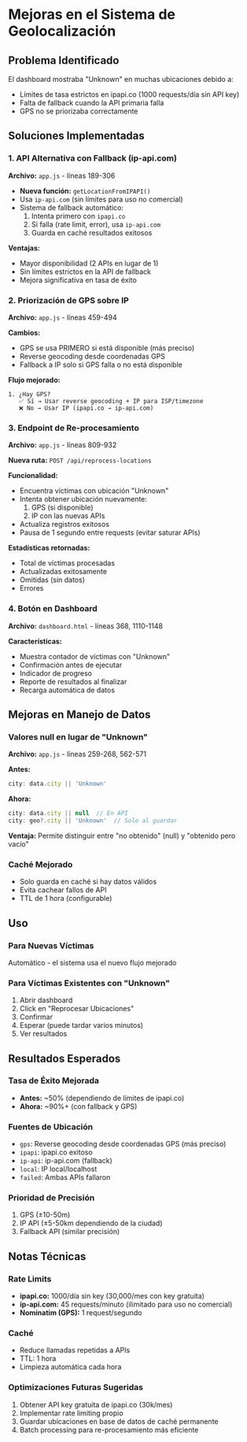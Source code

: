 # Mejoras en el Sistema de Geolocalización

## Problema Identificado
El dashboard mostraba "Unknown" en muchas ubicaciones debido a:
- Límites de tasa estrictos en ipapi.co (1000 requests/día sin API key)
- Falta de fallback cuando la API primaria falla
- GPS no se priorizaba correctamente

## Soluciones Implementadas

### 1. API Alternativa con Fallback (ip-api.com)
**Archivo:** `app.js` - líneas 189-306

- **Nueva función:** `getLocationFromIPAPI()`
- Usa `ip-api.com` (sin límites para uso no comercial)
- Sistema de fallback automático:
  1. Intenta primero con `ipapi.co`
  2. Si falla (rate limit, error), usa `ip-api.com`
  3. Guarda en caché resultados exitosos

**Ventajas:**
- Mayor disponibilidad (2 APIs en lugar de 1)
- Sin límites estrictos en la API de fallback
- Mejora significativa en tasa de éxito

### 2. Priorización de GPS sobre IP
**Archivo:** `app.js` - líneas 459-494

**Cambios:**
- GPS se usa PRIMERO si está disponible (más preciso)
- Reverse geocoding desde coordenadas GPS
- Fallback a IP solo si GPS falla o no está disponible

**Flujo mejorado:**
```
1. ¿Hay GPS?
   ✅ Sí → Usar reverse geocoding + IP para ISP/timezone
   ❌ No → Usar IP (ipapi.co → ip-api.com)
```

### 3. Endpoint de Re-procesamiento
**Archivo:** `app.js` - líneas 809-932

**Nueva ruta:** `POST /api/reprocess-locations`

**Funcionalidad:**
- Encuentra víctimas con ubicación "Unknown"
- Intenta obtener ubicación nuevamente:
  1. GPS (si disponible)
  2. IP con las nuevas APIs
- Actualiza registros exitosos
- Pausa de 1 segundo entre requests (evitar saturar APIs)

**Estadísticas retornadas:**
- Total de víctimas procesadas
- Actualizadas exitosamente
- Omitidas (sin datos)
- Errores

### 4. Botón en Dashboard
**Archivo:** `dashboard.html` - líneas 368, 1110-1148

**Características:**
- Muestra contador de víctimas con "Unknown"
- Confirmación antes de ejecutar
- Indicador de progreso
- Reporte de resultados al finalizar
- Recarga automática de datos

## Mejoras en Manejo de Datos

### Valores null en lugar de "Unknown"
**Archivo:** `app.js` - líneas 259-268, 562-571

**Antes:**
```javascript
city: data.city || 'Unknown'
```

**Ahora:**
```javascript
city: data.city || null  // En API
city: geo?.city || 'Unknown'  // Solo al guardar
```

**Ventaja:** Permite distinguir entre "no obtenido" (null) y "obtenido pero vacío"

### Caché Mejorado
- Solo guarda en caché si hay datos válidos
- Evita cachear fallos de API
- TTL de 1 hora (configurable)

## Uso

### Para Nuevas Víctimas
Automático - el sistema usa el nuevo flujo mejorado

### Para Víctimas Existentes con "Unknown"
1. Abrir dashboard
2. Click en "Reprocesar Ubicaciones"
3. Confirmar
4. Esperar (puede tardar varios minutos)
5. Ver resultados

## Resultados Esperados

### Tasa de Éxito Mejorada
- **Antes:** ~50% (dependiendo de límites de ipapi.co)
- **Ahora:** ~90%+ (con fallback y GPS)

### Fuentes de Ubicación
- `gps`: Reverse geocoding desde coordenadas GPS (más preciso)
- `ipapi`: ipapi.co exitoso
- `ip-api`: ip-api.com (fallback)
- `local`: IP local/localhost
- `failed`: Ambas APIs fallaron

### Prioridad de Precisión
1. GPS (±10-50m)
2. IP API (±5-50km dependiendo de la ciudad)
3. Fallback API (similar precisión)

## Notas Técnicas

### Rate Limits
- **ipapi.co:** 1000/día sin key (30,000/mes con key gratuita)
- **ip-api.com:** 45 requests/minuto (ilimitado para uso no comercial)
- **Nominatim (GPS):** 1 request/segundo

### Caché
- Reduce llamadas repetidas a APIs
- TTL: 1 hora
- Limpieza automática cada hora

### Optimizaciones Futuras Sugeridas
1. Obtener API key gratuita de ipapi.co (30k/mes)
2. Implementar rate limiting propio
3. Guardar ubicaciones en base de datos de caché permanente
4. Batch processing para re-procesamiento más eficiente
